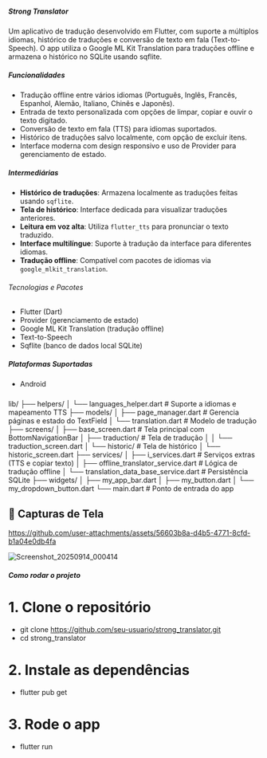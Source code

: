 ##### Strong Translator

Um aplicativo de tradução desenvolvido em Flutter, com suporte a múltiplos idiomas, histórico de traduções e conversão de texto em fala (Text-to-Speech).
O app utiliza o Google ML Kit Translation para traduções offline e armazena o histórico no SQLite usando sqflite.

##### Funcionalidades

- Tradução offline entre vários idiomas (Português, Inglês, Francês, Espanhol, Alemão, Italiano, Chinês e Japonês).
- Entrada de texto personalizada com opções de limpar, copiar e ouvir o texto digitado.
- Conversão de texto em fala (TTS) para idiomas suportados.
- Histórico de traduções salvo localmente, com opção de excluir itens.
- Interface moderna com design responsivo e uso de Provider para gerenciamento de estado.

##### Intermediárias
- **Histórico de traduções**: Armazena localmente as traduções feitas usando `sqflite`.
- **Tela de histórico**: Interface dedicada para visualizar traduções anteriores.
- **Leitura em voz alta**: Utiliza `flutter_tts` para pronunciar o texto traduzido.
- **Interface multilíngue**: Suporte à tradução da interface para diferentes idiomas.
- **Tradução offline**: Compatível com pacotes de idiomas via `google_mlkit_translation`.

###### Tecnologias e Pacotes

- Flutter (Dart)
- Provider (gerenciamento de estado)
- Google ML Kit Translation (tradução offline)
- Text-to-Speech
- Sqflite (banco de dados local SQLite)

##### Plataformas Suportadas
- Android

#####
lib/
├── helpers/
│   └── languages_helper.dart   # Suporte a idiomas e mapeamento TTS
├── models/
│   ├── page_manager.dart       # Gerencia páginas e estado do TextField
│   └── translation.dart        # Modelo de tradução
├── screens/
│   ├── base_screen.dart        # Tela principal com BottomNavigationBar
│   ├── traduction/             # Tela de tradução
│   │   └── traduction_screen.dart
│   └── historic/               # Tela de histórico
│       └── historic_screen.dart
├── services/
│   ├── i_services.dart         # Serviços extras (TTS e copiar texto)
│   ├── offline_translator_service.dart # Lógica de tradução offline
│   └── translation_data_base_service.dart # Persistência SQLite
├── widgets/
│   ├── my_app_bar.dart
│   ├── my_button.dart
│   └── my_dropdown_button.dart
└── main.dart                   # Ponto de entrada do app


## 📸 Capturas de Tela

https://github.com/user-attachments/assets/56603b8a-d4b5-4771-8cfd-b1a04e0db4fa

![Screenshot_20250914_000414](https://github.com/user-attachments/assets/ee6e2649-a833-46be-8a23-b674bcf0da96)


##### Como rodar o projeto
# 1. Clone o repositório
- git clone https://github.com/seu-usuario/strong_translator.git
- cd strong_translator
# 2. Instale as dependências
- flutter pub get
# 3. Rode o app
- flutter run


